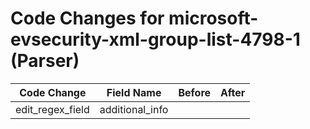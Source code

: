 # Code Changes for microsoft-evsecurity-xml-group-list-4798-1 (Parser)

| Code Change | Field Name | Before | After |
|-------------|------------|--------|-------|
| edit_regex_field | additional_info |  |  |
